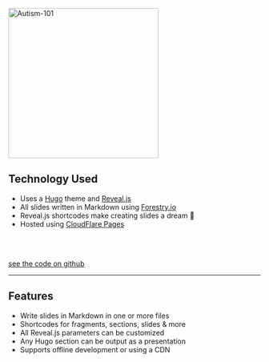 <a href="https://slides.autism-101.com"><img src="https://raw.githubusercontent.com/autism-101/presentations/master/content/logo.pgn" alt="Autism-101" width="300"></a>

## Technology Used

- Uses a [Hugo](https://gohugo.io) theme and [Reveal.js](https://revealjs.com)
- All slides written in Markdown using [Forestry.io](https://forestry.io)
- Reveal.js shortcodes make creating slides a dream 🥰
- Hosted using [CloudFlare Pages](https://pages.cloudflare.com)

<br>
<br>

[see the code on github](https://github.com/autism-101/presentations)

---

## Features

- Write slides in Markdown in one or more files
- Shortcodes for fragments, sections, slides & more
- All Reveal.js parameters can be customized
- Any Hugo section can be output as a presentation
- Supports offline development or using a CDN
